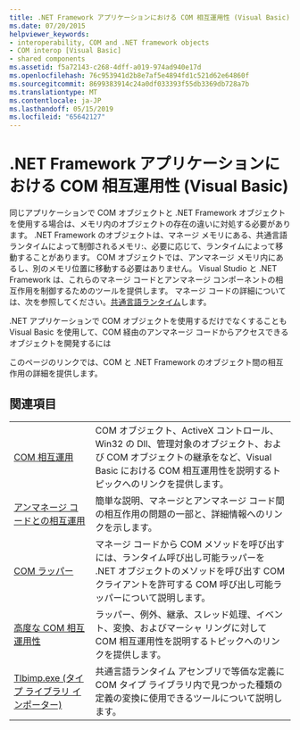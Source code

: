 ```yaml
---
title: .NET Framework アプリケーションにおける COM 相互運用性 (Visual Basic)
ms.date: 07/20/2015
helpviewer_keywords:
- interoperability, COM and .NET framework objects
- COM interop [Visual Basic]
- shared components
ms.assetid: f5a72143-c268-4dff-a019-974ad940e17d
ms.openlocfilehash: 76c953941d2b8e7af5e4894fd1c521d62e64860f
ms.sourcegitcommit: 8699383914c24a0df033393f55db3369db728a7b
ms.translationtype: MT
ms.contentlocale: ja-JP
ms.lasthandoff: 05/15/2019
ms.locfileid: "65642127"
---
```

# <a name="com-interoperability-in-net-framework-applications-visual-basic"></a>.NET Framework アプリケーションにおける COM 相互運用性 (Visual Basic)

同じアプリケーションで COM オブジェクトと .NET Framework オブジェクトを使用する場合は、メモリ内のオブジェクトの存在の違いに対処する必要があります。 .NET Framework のオブジェクトは、マネージ メモリにある、共通言語ランタイムによって制御されるメモリ:、必要に応じて、ランタイムによって移動することがあります。 COM オブジェクトでは、アンマネージ メモリ内にあるし、別のメモリ位置に移動する必要はありません。 Visual Studio と .NET Framework は、これらのマネージ コードとアンマネージ コンポーネントの相互作用を制御するためのツールを提供します。 マネージ コードの詳細については、次を参照してください。[共通言語ランタイム](../../../standard/clr.md)します。

.NET アプリケーションで COM オブジェクトを使用するだけでなくすることも Visual Basic を使用して、COM 経由のアンマネージ コードからアクセスできるオブジェクトを開発するには

このページのリンクでは、COM と .NET Framework のオブジェクト間の相互作用の詳細を提供します。

## <a name="related-sections"></a>関連項目

| | |
|---------|---------|
| [COM 相互運用](../../../visual-basic/programming-guide/com-interop/index.md) | COM オブジェクト、ActiveX コントロール、Win32 の Dll、管理対象のオブジェクト、および COM オブジェクトの継承をなど、Visual Basic における COM 相互運用性を説明するトピックへのリンクを提供します。 |
| [アンマネージ コードとの相互運用](../../../framework/interop/index.md) | 簡単な説明、マネージとアンマネージ コード間の相互作用の問題の一部と、詳細情報へのリンクを示します。 |
| [COM ラッパー](../../../framework/interop/com-wrappers.md) | マネージ コードから COM メソッドを呼び出すには、ランタイム呼び出し可能ラッパーを .NET オブジェクトのメソッドを呼び出す COM クライアントを許可する COM 呼び出し可能ラッパーについて説明します。 |
| [高度な COM 相互運用性](../../../framework/interop/index.md) | ラッパー、例外、継承、スレッド処理、イベント、変換、およびマーシャ リングに対して COM 相互運用性を説明するトピックへのリンクを提供します。 |
| [Tlbimp.exe (タイプ ライブラリ インポーター)](../../../framework/tools/tlbimp-exe-type-library-importer.md) | 共通言語ランタイム アセンブリで等価な定義に COM タイプ ライブラリ内で見つかった種類の定義の変換に使用できるツールについて説明します。 |
